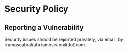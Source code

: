 # Security Policy


## Reporting a Vulnerability

Security issues should be reported privately, via email, by rramoscabral(at)rramoscabral(dot)com. 
